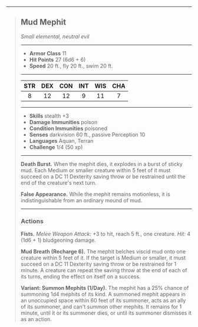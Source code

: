 ***
> ## Mud Mephit
> *Small elemental, neutral evil*
> 
> ***
> 
> - **Armor Class** 11
> - **Hit Points** 27 (6d6 + 6)
> - **Speed** 20 ft., fly 20 ft., swim 20 ft.
> 
> ***
> 
> |STR|DEX|CON|INT|WIS|CHA|
> |:---:|:---:|:---:|:---:|:---:|:---:|
> |8|12|12|9|11|7|
> 
> ***
> 
> - **Skills** stealth +3
> - **Damage Immunities** poison
> - **Condition Immunities** poisoned
> - **Senses** darkvision 60 ft., passive Perception 10
> - **Languages** Aquan, Terran
> - **Challenge** 1/4 (50 xp)
> 
> ***
> 
> **Death Burst.** When the mephit dies, it explodes in a burst of sticky mud. Each Medium or smaller creature within 5 feet of it must succeed on a DC 11 Dexterity saving throw or be restrained until the end of the creature's next turn.
> 
> **False Appearance.** While the mephit remains motionless, it is indistinguishable from an ordinary mound of mud.
> 
> ***
> 
> ### Actions
> **Fists.** *Melee Weapon Attack:* +3 to hit, reach 5 ft., one creature. *Hit:* 4 (1d6 + 1) bludgeoning damage.
> 
> **Mud Breath (Recharge 6).** The mephit belches viscid mud onto one creature within 5 feet of it. If the target is Medium or smaller, it must succeed on a DC 11 Dexterity saving throw or be restrained for 1 minute. A creature can repeat the saving throw at the end of each of its turns, ending the effect on itself on a success.
> 
> **Variant: Summon Mephits (1/Day).** The mephit has a 25% chance of summoning 1d4 mephits of its kind. A summoned mephit appears in an unoccupied space within 60 feet of its summoner, acts as an ally of its summoner, and can't summon other mephits. It remains for 1 minute, until it or its summoner dies, or until its summoner dismisses it as an action.